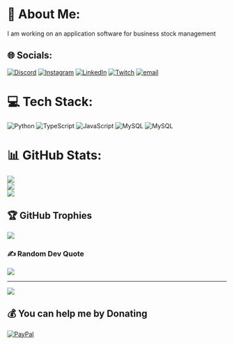 # 💫 About Me:
I am working on an application software for business stock management


## 🌐 Socials:
[![Discord](https://img.shields.io/badge/Discord-%237289DA.svg?logo=discord&logoColor=white)](https://discord.gg/992530194298568754) [![Instagram](https://img.shields.io/badge/Instagram-%23E4405F.svg?logo=Instagram&logoColor=white)](https://instagram.com/nachito_afc) [![LinkedIn](https://img.shields.io/badge/LinkedIn-%230077B5.svg?logo=linkedin&logoColor=white)](https://linkedin.com/in/https://www.linkedin.com/in/nachitocab/) [![Twitch](https://img.shields.io/badge/Twitch-%239146FF.svg?logo=Twitch&logoColor=white)](https://twitch.tv/https://www.twitch.tv/nacffy) [![email](https://img.shields.io/badge/Email-D14836?logo=gmail&logoColor=white)](mailto:cabreraignacioeduardo@gmail.com) 

# 💻 Tech Stack:
![Python](https://img.shields.io/badge/python-3670A0?style=plastic&logo=python&logoColor=ffdd54) ![TypeScript](https://img.shields.io/badge/typescript-%23007ACC.svg?style=plastic&logo=typescript&logoColor=white) ![JavaScript](https://img.shields.io/badge/javascript-%23323330.svg?style=plastic&logo=javascript&logoColor=%23F7DF1E) ![MySQL](https://img.shields.io/badge/mysql-4479A1.svg?style=plastic&logo=mysql&logoColor=white) ![MySQL](https://img.shields.io/badge/mysql-4479A1.svg?style=plastic&logo=mysql&logoColor=white)
# 📊 GitHub Stats:
![](https://github-readme-stats.vercel.app/api?username=Camaradaz&theme=algolia&hide_border=false&include_all_commits=false&count_private=false)<br/>
![](https://github-readme-streak-stats.herokuapp.com/?user=Camaradaz&theme=algolia&hide_border=false)<br/>
![](https://github-readme-stats.vercel.app/api/top-langs/?username=Camaradaz&theme=algolia&hide_border=false&include_all_commits=false&count_private=false&layout=compact)

## 🏆 GitHub Trophies
![](https://github-profile-trophy.vercel.app/?username=Camaradaz&theme=algolia&no-frame=false&no-bg=true&margin-w=4)

### ✍️ Random Dev Quote
![](https://quotes-github-readme.vercel.app/api?type=horizontal&theme=radical)

---
[![](https://visitcount.itsvg.in/api?id=Camaradaz&icon=9&color=0)](https://visitcount.itsvg.in)

  ## 💰 You can help me by Donating
  [![PayPal](https://img.shields.io/badge/PayPal-00457C?style=for-the-badge&logo=paypal&logoColor=white)](https://paypal.me/@nachitongo) 

  
<!-- Proudly created with GPRM ( https://gprm.itsvg.in ) -->
